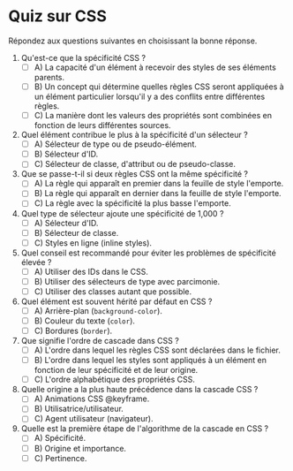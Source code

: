 # Quiz sur CSS

Répondez aux questions suivantes en choisissant la bonne réponse.

1. Qu'est-ce que la spécificité CSS ?
   - [ ] A) La capacité d'un élément à recevoir des styles de ses éléments parents.
   - [ ] B) Un concept qui détermine quelles règles CSS seront appliquées à un élément particulier lorsqu'il y a des conflits entre différentes règles.
   - [ ] C) La manière dont les valeurs des propriétés sont combinées en fonction de leurs différentes sources.

2. Quel élément contribue le plus à la spécificité d'un sélecteur ?
   - [ ] A) Sélecteur de type ou de pseudo-élément.
   - [ ] B) Sélecteur d'ID.
   - [ ] C) Sélecteur de classe, d'attribut ou de pseudo-classe.

3. Que se passe-t-il si deux règles CSS ont la même spécificité ?
   - [ ] A) La règle qui apparaît en premier dans la feuille de style l'emporte.
   - [ ] B) La règle qui apparaît en dernier dans la feuille de style l'emporte.
   - [ ] C) La règle avec la spécificité la plus basse l'emporte.

4. Quel type de sélecteur ajoute une spécificité de 1,000 ?
   - [ ] A) Sélecteur d'ID.
   - [ ] B) Sélecteur de classe.
   - [ ] C) Styles en ligne (inline styles).

5. Quel conseil est recommandé pour éviter les problèmes de spécificité élevée ?
   - [ ] A) Utiliser des IDs dans le CSS.
   - [ ] B) Utiliser des sélecteurs de type avec parcimonie.
   - [ ] C) Utiliser des classes autant que possible.

6. Quel élément est souvent hérité par défaut en CSS ?
   - [ ] A) Arrière-plan (`background-color`).
   - [ ] B) Couleur du texte (`color`).
   - [ ] C) Bordures (`border`).

7. Que signifie l'ordre de cascade dans CSS ?
   - [ ] A) L'ordre dans lequel les règles CSS sont déclarées dans le fichier.
   - [ ] B) L'ordre dans lequel les styles sont appliqués à un élément en fonction de leur spécificité et de leur origine.
   - [ ] C) L'ordre alphabétique des propriétés CSS.

8. Quelle origine a la plus haute précédence dans la cascade CSS ?
   - [ ] A) Animations CSS @keyframe.
   - [ ] B) Utilisatrice/utilisateur.
   - [ ] C) Agent utilisateur (navigateur).

9. Quelle est la première étape de l'algorithme de la cascade en CSS ?
   - [ ] A) Spécificité.
   - [ ] B) Origine et importance.
   - [ ] C) Pertinence.
